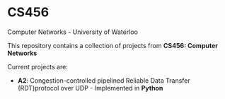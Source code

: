 # CS456
Computer Networks - University of Waterloo

This repository contains a collection of projects from **CS456: Computer Networks**

Current projects are:
- **A2**: Congestion-controlled pipelined Reliable Data Transfer (RDT)protocol over UDP - Implemented in **Python**

